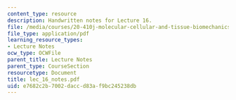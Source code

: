 ```yaml
---
content_type: resource
description: Handwritten notes for Lecture 16.
file: /media/courses/20-410j-molecular-cellular-and-tissue-biomechanics-be-410j-spring-2003/e7682c2b7002daccd83af9bc245238db_lec_16_notes.pdf
file_type: application/pdf
learning_resource_types:
- Lecture Notes
ocw_type: OCWFile
parent_title: Lecture Notes
parent_type: CourseSection
resourcetype: Document
title: lec_16_notes.pdf
uid: e7682c2b-7002-dacc-d83a-f9bc245238db
---
```

